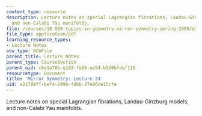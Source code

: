 ```yaml
---
content_type: resource
description: Lecture notes on special Lagrangian fibrations, Landau-Ginzburg models,
  and non-Calabi Yau manifolds.
file: /courses/18-969-topics-in-geometry-mirror-symmetry-spring-2009/e21789ffbef4299bfdbb27e96ce15cfe_MIT18_969s09_lec24.pdf
file_type: application/pdf
learning_resource_types:
- Lecture Notes
ocw_type: OCWFile
parent_title: Lecture Notes
parent_type: CourseSection
parent_uid: c6e1a78b-e183-fe56-ee54-b520bfdef119
resourcetype: Document
title: 'Mirror Symmetry: Lecture 24'
uid: e21789ff-bef4-299b-fdbb-27e96ce15cfe
---
```

Lecture notes on special Lagrangian fibrations, Landau-Ginzburg models, and non-Calabi Yau manifolds.

